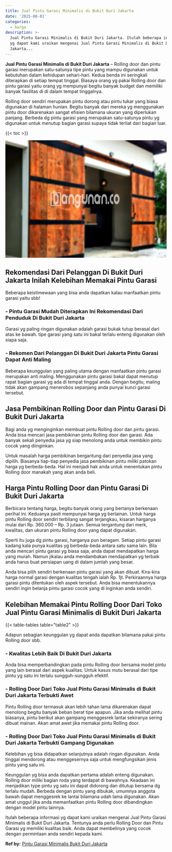 ```yaml
---
title: Jual Pintu Garasi Minimalis di Bukit Duri Jakarta
date: '2025-08-01'
categories:
  - harga
description: >-
  Jual Pintu Garasi Minimalis di Bukit Duri Jakarta. Itulah beberapa informasi
  yg dapat kami uraikan mengenai Jual Pintu Garasi Minimalis di Bukit Duri
  Jakarta...
---
```


**Jual Pintu Garasi Minimalis di Bukit Duri Jakarta** – Rolling door dan pintu garasi merupakan satu-satunya tipe pintu yang mampu digunakan untuk kebutuhan dalam kehidupan sehari-hari. Kedua benda ini seringkali diterapkan di setiap tempat tinggal. Biasaya orang yg pakai Rolling door dan pintu garasi yaitu orang yg mempunyai begitu banyak budget dan memiliki banyak fasilitas di di dalam tempat tinggalnya.

Rolling door sendiri merupakan pintu dorong atau pintu tukar yang biasa digunakan di halaman hunian. Begitu banyak dari mereka yg menggunakan pintu door dikarenakan sangat efisien bilamana ukuran yang diperlukan panjang. Berbeda dg pintu garasi yang merupakan satu-satunya pintu yg digunakan untuk menutup bagian garasi supaya tidak terliat dari bagian luar.

{{< toc >}}

![Jual Pintu Garasi Minimalis di Bukit Duri Jakarta](/images/pintu-garasi-10.png)

## Rekomendasi Dari Pelanggan Di Bukit Duri Jakarta Inilah Kelebihan Memakai Pintu Garasi

Beberapa keistimewaan yang bisa anda dapatkan kalau manfaatkan pintu garasi yaitu sbb!

### \- Pintu Garasi Mudah Diterapkan Ini Rekomendasi Dari Penduduk Di Bukit Duri Jakarta

Garasi yg paling ringan digunakan adalah garasi bukak tutup berasal dari atas ke bawah. tipe garasi yang satu ini bakal terlalu enteng digunakan oleh siapa saja.

### \- Rekomen Dari Pelanggan Di Bukit Duri Jakarta Pintu Garasi Dapat Anti Maling

Beberapa keunggulan yang paling utama dengan manfaatkan pintu garasi merupakan anti maling. Menggunakan pintu garasi bakal dapat menutup rapat bagian garasi yg ada di tempat tinggal anda. Dengan begitu, maling tidak akan gampang menerobos sepanjang anda punyai kunci garasi tersebut.

## Jasa Pembikinan Rolling Door dan Pintu Garasi Di Bukit Duri Jakarta

Bagi anda yg menginginkan membuat pintu Rolling door dan pintu garasi. Anda bisa mencari jasa pembikinan pintu Rolling door dan garasi. Ada banyak sekali penyedia jasa yg siap menolong anda untuk membikin pintu cocok yang diinginkan.

Untuk masalah harga pembikinan bergantung dari penyedia jasa yang dipilih. Biasanya tiap-tiap penyedia jasa pembikinan pintu miliki patokan harga yg berbeda-beda. Hal ini menjadi hak anda untuk menentukan pintu Rolling door manakah yang akan anda beli.

## Harga Pintu Rolling Door dan Pintu Garasi Di Bukit Duri Jakarta

Berbicara tentang harga, begitu banyak orang yang bertanya berkenaan perihal ini. Keduanya pasti mempunyai harga yg berlainan. Untuk harga pintu Rolling door sendiri terbilang sangat terjangkau, kisaran harganya mulai dari Rp. 360.000 – Rp. 3 jutaan. Semua tergantung dari merk, kwalitas, dan ukuran pintu Rolling door yang dapat digunakan.

Sperti itu juga dg pintu garasi, harganya pun beragam. Setiap pintu garasi kadang kala punya kualitas yg berbeda-beda antara satu sama lain. Bila anda mencari pintu garasi yg biasa saja, anda dapat mendapatkan harga yang murah. Namun jikalau anda mendambakan mendapatkan yg terbaik anda harus buat persiapan uang di dalam jumlah yang besar.

Anda bisa pilih sendiri berkenaan pintu garasi yang akan dibuat. Kira-kira harga normal garasi dengan kualitas tengah ialah Rp. 1jt. Perkiraannya harga garasi pintu ditentukan oleh aspek tersebut. Anda bisa menentukannya sendiri ingin belanja pintu garasi cocok yang di inginkan anda sendiri.

## Kelebihan Memakai Pintu Rolling Door Dari Toko Jual Pintu Garasi Minimalis di Bukit Duri Jakarta

{{< table-tables table="table2" >}}

Adapun sebagian keunggulan yg dapat anda dapatkan bilamana pakai pintu Rolling door sbb.

### \- Kwalitas Lebih Baik Di Bukit Duri Jakarta

Anda bisa memperbandingkan pada pintu Rolling door bersama model pintu yang lain berasal dari aspek kualitas. Untuk kasus mutu berasal dari tipe pintu yg satu ini terlalu sungguh-sungguh efektif.

### \- Rolling Door Dari Toko Jual Pintu Garasi Minimalis di Bukit Duri Jakarta Terbukti Awet

Pintu Rolling door termasuk akan lebih tahan lama dikarenakan dapat menolong begitu banyak beban berat tipe apapun. Jika anda melihat pintu biasanya, pintu berikut akan gampang menggesrek lantai sekiranya sering dibuat mainan. Akan amat awet jika memakai pintu Rolling door.

### \- Rolling Door Dari Toko Jual Pintu Garasi Minimalis di Bukit Duri Jakarta Terbukti Gampang Digunakan

Kelebihan yg bisa didapatkan selanjutnya adalah ringan digunakan. Anda tinggal mendorong atau menggesernya saja untuk mengfungsikan jenis pintu yang satu ini.

Keunggulan yg bisa anda dapatkan pertama adalah enteng digunakan. Rolling door miliki bagian roda yang terdapat di bawahnya. Keadaan ini menjadikan type pintu yg satu ini dapat didorong dan ditutup bersama dg terlalu mudah. Berbeda dengan pintu yang dibukak, umumnya anggota bawah dapat menggesrek ke lantai bilamana udah lama digunakan. Akan amat unggul jika anda memanfaatkan pintu Rolling door dibandingkan dengan model pintu lainnya.

Itulah beberapa informasi yg dapat kami uraikan mengenai Jual Pintu Garasi Minimalis di Bukit Duri Jakarta. Tentunya anda perlu Rolling Door dan Pintu Garasi yg memiliki kualitas baik. Anda dapat membelinya yang cocok dengan permintaan anda sendiri kepada kami.

**Ref by:** [Pintu Garasi Minimalis Bukit Duri Jakarta](https://id.wikipedia.org/wiki/Pintu)
